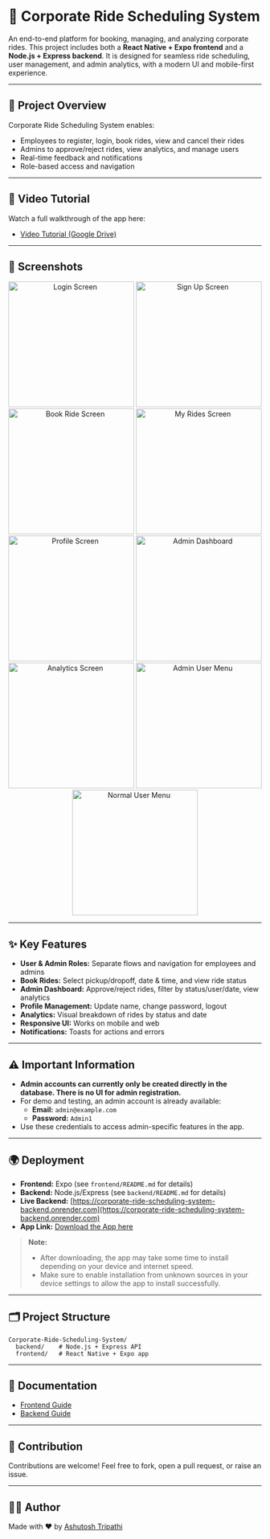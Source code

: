 # 🚗 Corporate Ride Scheduling System

An end-to-end platform for booking, managing, and analyzing corporate rides. This project includes both a **React Native + Expo frontend** and a **Node.js + Express backend**. It is designed for seamless ride scheduling, user management, and admin analytics, with a modern UI and mobile-first experience.

---

## 🌟 Project Overview

Corporate Ride Scheduling System enables:

- Employees to register, login, book rides, view and cancel their rides
- Admins to approve/reject rides, view analytics, and manage users
- Real-time feedback and notifications
- Role-based access and navigation

---

## 🎥 Video Tutorial

Watch a full walkthrough of the app here:

- [Video Tutorial (Google Drive)](https://drive.google.com/file/d/1QSELqBB-vXnNYlpAKc0y0eKmpeyCmMFk/view?usp=sharing)

---

## 📱 Screenshots

<p align="center">
  <img src="frontend/assets/screenshots/Login.jpg" alt="Login Screen" width="250" />
  <img src="frontend/assets/screenshots/SignUp.jpg" alt="Sign Up Screen" width="250" />
  <img src="frontend/assets/screenshots/bookRide.jpg" alt="Book Ride Screen" width="250" />
  <img src="frontend/assets/screenshots/My Rides.jpg" alt="My Rides Screen" width="250" />
  <img src="frontend/assets/screenshots/MyProfile.jpg" alt="Profile Screen" width="250" />
  <img src="frontend/assets/screenshots/AdminDashboard.jpg" alt="Admin Dashboard" width="250" />
  <img src="frontend/assets/screenshots/Analytics.jpg" alt="Analytics Screen" width="250" />
  <img src="frontend/assets/screenshots/Admin User.jpg" alt="Admin User Menu" width="250" />
  <img src="frontend/assets/screenshots/Normal User.jpg" alt="Normal User Menu" width="250" />
</p>

---

## ✨ Key Features

- **User & Admin Roles:** Separate flows and navigation for employees and admins
- **Book Rides:** Select pickup/dropoff, date & time, and view ride status
- **Admin Dashboard:** Approve/reject rides, filter by status/user/date, view analytics
- **Profile Management:** Update name, change password, logout
- **Analytics:** Visual breakdown of rides by status and date
- **Responsive UI:** Works on mobile and web
- **Notifications:** Toasts for actions and errors

---

## ⚠️ Important Information

- **Admin accounts can currently only be created directly in the database. There is no UI for admin registration.**
- For demo and testing, an admin account is already available:
  - **Email:** `admin@example.com`
  - **Password:** `Admin1`
- Use these credentials to access admin-specific features in the app.

---

## 🌍 Deployment

- **Frontend:** Expo (see `frontend/README.md` for details)
- **Backend:** Node.js/Express (see `backend/README.md` for details)
- **Live Backend:** [https://corporate-ride-scheduling-system-backend.onrender.com](https://corporate-ride-scheduling-system-backend.onrender.com)
- **App Link:** [Download the App here](https://drive.google.com/file/d/1TnxqHoYbBaDAYxZvwf6Fo6K2JpTfg5ym/view?usp=sharing)

> **Note:**
>
> - After downloading, the app may take some time to install depending on your device and internet speed.
> - Make sure to enable installation from unknown sources in your device settings to allow the app to install successfully.

---

## 🗂️ Project Structure

```
Corporate-Ride-Scheduling-System/
  backend/    # Node.js + Express API
  frontend/   # React Native + Expo app
```

---

## 📄 Documentation

- [Frontend Guide](frontend/README.md)
- [Backend Guide](backend/README.md)

---

## 🤝 Contribution

Contributions are welcome! Feel free to fork, open a pull request, or raise an issue.

---

## 👨‍💻 Author

Made with ❤️ by [Ashutosh Tripathi](https://github.com/1ashutosh1)
